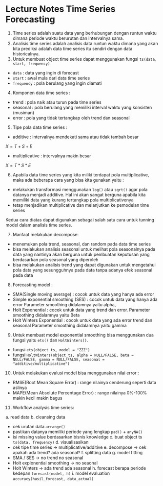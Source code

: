 # Lecture Notes Time Series Forecasting

1. Time series adalah suatu data yang berhubungan dengan runtun waktu dimana periode waktu berurutan dan intervalnya sama.
2. Analisis time series adalah analisis data runtun waktu dimana yang akan kita prediksi adalah data time series itu sendiri dengan data historicalnya.
3. Untuk membuat object time series dapat menggunakan fungsi `ts(data, start, frequency)`

* `data` : data yang ingin di forecast
* `start` : awal mula dari data time series
* `frequency` : pola berulang yang ingin diamati

4. Komponen data time series :

* trend : pola naik atau turun pada time series
* seasonal : pola berulang yang memiliki interval waktu yang konsisten (musiman)
* error : pola yang tidak tertangkap oleh trend dan seasonal

5. Tipe pola data time series :

* additive : intervalnya mendekati sama atau tidak tambah besar

$X = T+S+E$

* multiplicative : intervalnya makin besar

$X = T*S*E$

6. Apabila data time series yang kita miliki terdapat pola multiplicative, maka ada beberapa cara yang bisa kita gunakan yaitu :

* melakukan transformasi menggunakan `log()` atau `sqrt()` agar pola datanya menjadi additive. Hal ini akan sangat berguna apabila kita memiliki data yang kurang tertangkap pola multiplicativenya
* tetap menjadikan multiplicative dan melanjutkan ke pemodelan time series

Kedua cara diatas dapat digunakan sebagai salah satu cara untuk tunning model dalam analisis time series. 

7. Manfaat melakukan decompose:

* menemukan pola trend, seasonal, dan random pada data time series
* bisa melakukan analisis seasonal untuk melihat pola seasonalnya pada data yang nantinya akan berguna untuk pembuatan keputusan yang berdasarkan pola seasonal yang diperoleh
* bisa melakukan analisis trend yang dapat digunakan untuk mengetahui pola data yang sesungguhnya pada data tanpa adanya efek seasonal pada data

8. Forecasting model :

* SMA(Single moving average) : cocok untuk data yang hanya ada error
* Simple exponential smoothing (SES) : cocok untuk data yang hanya ada error Parameter smoothing didalamnya yaitu alpha,
* Holt Exponential : cocok untuk data yang trend dan error. Parameter smoothing didalamnya yaitu Beta
* Holt Winters Exponential : cocok untuk data yang ada error trend dan seasonal Parameter smoothing didalamnya yaitu gamma

9. Untuk membuat model exponential smoothing bisa menggunakan dua fungsi yaitu `ets()` dan `HoltWinters()`.

* fungsi `ets(object_ts, model = "ZZZ")`
* fungsi `HoltWinters(object_ts, alpha = NULL/FALSE, beta = NULL/FALSE, gamma = NULL/FALSE, seasonal = "additive/multiplicative")`

10. Untuk melakukan evalusi model bisa menggunakan nilai error :

* RMSE(Root Mean Square Error) : range nilainya cenderung seperti data aslinya
* MAPE(Mean Absolute Percentage Error) : range nilainya 0%-100% makin kecil makin bagus

11. Workflow analysis time series:

a. read data
b. cleansing data 
  - cek urutan data `arrange()`
  - pastikan datanya memiliki periode yang lengkap `pad()` + `anyNA()` 
  - isi missing value berdasarkan bisnis knowledge
c. buat object ts `ts(data, frequency)`
d. visualisasikan 
  - cek tipe time series -> multiplicative/additive
e. decompose -> cek apakah ada trend? ada seasonal? 
f. splitting data
g. model fitting
  - SMA / SES -> no trend no seasonal
  - Holt explonential smoothing -> no seaonal
  - Holt Winters -> ada trend ada seasonal
h. forecast berapa periode kedepan `forecast(model, h)`
i. model evaluation `accuracy(hasil_forecast, data_actual)`
        


     
     
     
     
     
     
     
     
     
     
     
     